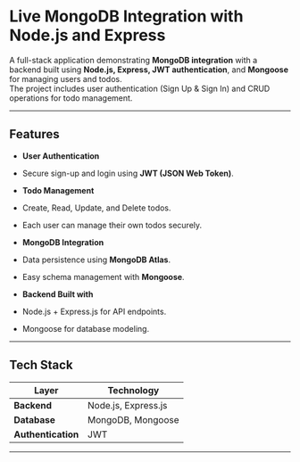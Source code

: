 #  Live MongoDB Integration with Node.js and Express

A full-stack application demonstrating **MongoDB integration** with a backend built using **Node.js, Express, JWT authentication**, and **Mongoose** for managing users and todos.  
The project includes user authentication (Sign Up & Sign In) and CRUD operations for todo management.

---

##  Features

-  **User Authentication**
  - Secure sign-up and login using **JWT (JSON Web Token)**.
  
-  **Todo Management**
  - Create, Read, Update, and Delete todos.
  - Each user can manage their own todos securely.

-  **MongoDB Integration**
  - Data persistence using **MongoDB Atlas**.
  - Easy schema management with **Mongoose**.

-  **Backend Built with**
  - Node.js + Express.js for API endpoints.
  - Mongoose for database modeling.

---

##  Tech Stack

| Layer | Technology |
|--------|-------------|
| **Backend** | Node.js, Express.js |
| **Database** | MongoDB, Mongoose |
| **Authentication** | JWT |

---

